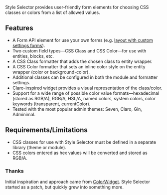 Style Selector provides user-friendly form elements for choosing CSS classes or
colors from a list of allowed values.

## Features
- A Form API element for use your own forms (e.g.
[layout with custom settings forms](https://www.drupal.org/docs/drupal-apis/layout-api/how-to-register-layouts#using-class-key)).
- Two custom field types&mdash;CSS Class and CSS Color&mdash;for use with
entities, blocks, etc.
- A CSS Class formatter that adds the chosen class to entity wrapper.
- A CSS Color formatter that sets an inline color style on the entity wrapper
(color or background-color).
- Additional classes can be configured in both the module and formatter
settings.
- Claro-inspired widget provides a visual representation of the class/color.
- Support for a wide range of possible color value formats&mdash;hexadecimal
(stored as RGB/A), RGB/A, HSL/A, named colors, system colors, color keywords
(transparent, currentColor).
- Tested with the most popular admin themes: Seven, Claro, Gin, Adminimal.

## Requirements/Limitations
- CSS classes for use with Style Selector must be defined in a separate library
(theme or module).
- CSS colors entered as hex values will be converted and stored as RGB/A.

### Thanks
Initial inspiration and approach came from
[ColorWidget](https://www.drupal.org/project/colorwidget). Style Selector
started as a patch, but quickly grew into something more.
